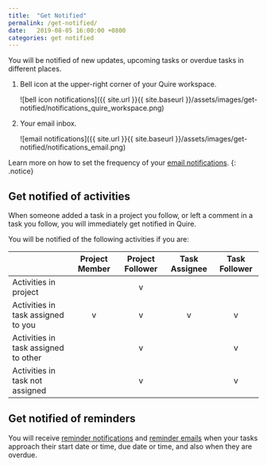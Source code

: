 ```yaml
---
title:  "Get Notified"
permalink: /get-notified/
date:   2019-08-05 16:00:00 +0800
categories: get notified
---
```

You will be notified of new updates, upcoming tasks or overdue tasks in different places.

1. Bell icon at the upper-right corner of your Quire workspace.

	![bell icon notifications]({{ site.url }}{{ site.baseurl }}/assets/images/get-notified/notifications_quire_workspace.png)

2. Your email inbox.

	![email notifications]({{ site.url }}{{ site.baseurl }}/assets/images/get-notified/notifications_email.png)

Learn more on how to set the frequency of your [email notifications](/guide/email-notifications/).
{: .notice}


## Get notified of activities

When someone added a task in a project you follow, or left a comment in a task you follow, you will immediately get notified in Quire.

You will be notified of the following activities if you are:

|  | Project Member   | Project Follower | Task Assignee | Task Follower |
|:------------- | :-------------: | :--------------: | :--------------: | :--------------: |
| Activities in project | | v | | | 
| Activities in task assigned to you | v | v | v | v |
| Activities in task assigned to other | | v | | v |
| Activities in task not assigned | | v | | v |


## Get notified of reminders

You will receive [reminder notifications](/guide/reminders/) and [reminder emails](/guide/email-notifications/ ) when your tasks approach their start date or time, due date or time, and also when they are overdue.

